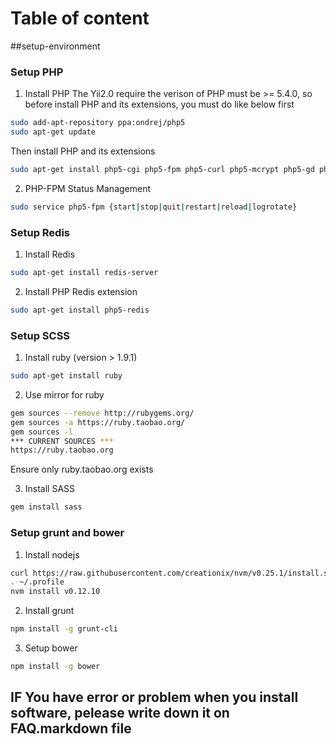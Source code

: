 # Table of content

##setup-environment

### Setup PHP

1. Install PHP
The Yii2.0 require the verison of PHP must be >= 5.4.0, so before install PHP and its extensions, you must do like below first
```sh
sudo add-apt-repository ppa:ondrej/php5
sudo apt-get update
```
Then install PHP and its extensions
```sh
sudo apt-get install php5-cgi php5-fpm php5-curl php5-mcrypt php5-gd php5-dev
```

2. PHP-FPM Status Management

```sh
sudo service php5-fpm {start|stop|quit|restart|reload|logrotate}
```

### Setup Redis

1. Install Redis
```sh
sudo apt-get install redis-server
```

2. Install PHP Redis extension
```sh
sudo apt-get install php5-redis
```

### Setup SCSS

1. Install ruby (version > 1.9.1)
```sh
sudo apt-get install ruby
```

2. Use mirror for ruby
```sh
gem sources --remove http://rubygems.org/
gem sources -a https://ruby.taobao.org/
gem sources -l
*** CURRENT SOURCES ***
https://ruby.taobao.org
```
Ensure only ruby.taobao.org exists

3. Install SASS
```sh
gem install sass
```

### Setup grunt and bower

1. Install nodejs
```sh
curl https://raw.githubusercontent.com/creationix/nvm/v0.25.1/install.sh | bash
. ~/.profile
nvm install v0.12.10
```

2. Install grunt
```sh
npm install -g grunt-cli
```

3. Setup bower
```sh
npm install -g bower
```


## IF You have error or problem when you install software, pelease write down it on FAQ.markdown file